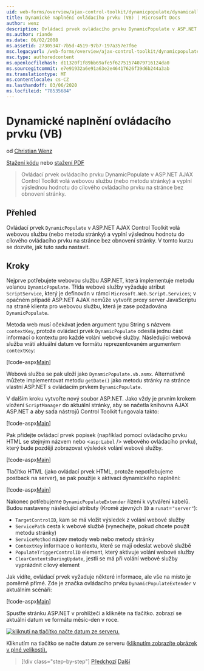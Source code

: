 ```yaml
---
uid: web-forms/overview/ajax-control-toolkit/dynamicpopulate/dynamically-populating-a-control-vb
title: Dynamické naplnění ovládacího prvku (VB) | Microsoft Docs
author: wenz
description: Ovládací prvek ovládacího prvku DynamicPopulate v ASP.NET AJAX Control Toolkit volá webovou službu (nebo metodu stránky) a vyplní výslednou hodnotu do cílového ovládacího prvku na t...
ms.author: riande
ms.date: 06/02/2008
ms.assetid: 27305347-7b5d-4519-97b7-197a357e7f6e
msc.legacyurl: /web-forms/overview/ajax-control-toolkit/dynamicpopulate/dynamically-populating-a-control-vb
msc.type: authoredcontent
ms.openlocfilehash: d11320f1f89bb69afe5f62751574079716124da0
ms.sourcegitcommit: e7e91932a6e91a63e2e46417626f39d6b244a3ab
ms.translationtype: MT
ms.contentlocale: cs-CZ
ms.lasthandoff: 03/06/2020
ms.locfileid: "78535684"
---
```

# <a name="dynamically-populating-a-control-vb"></a>Dynamické naplnění ovládacího prvku (VB)

od [Christian Wenz](https://github.com/wenz)

[Stažení kódu](https://download.microsoft.com/download/d/8/f/d8f2f6f9-1b7c-46ad-9252-e1fc81bdea3e/dynamicpopulate0.vb.zip) nebo [stažení PDF](https://download.microsoft.com/download/b/6/a/b6ae89ee-df69-4c87-9bfb-ad1eb2b23373/dynamicpopulate0VB.pdf)

> Ovládací prvek ovládacího prvku DynamicPopulate v ASP.NET AJAX Control Toolkit volá webovou službu (nebo metodu stránky) a vyplní výslednou hodnotu do cílového ovládacího prvku na stránce bez obnovení stránky.

## <a name="overview"></a>Přehled

Ovládací prvek `DynamicPopulate` v ASP.NET AJAX Control Toolkit volá webovou službu (nebo metodu stránky) a vyplní výslednou hodnotu do cílového ovládacího prvku na stránce bez obnovení stránky. V tomto kurzu se dozvíte, jak tuto sadu nastavit.

## <a name="steps"></a>Kroky

Nejprve potřebujete webovou službu ASP.NET, která implementuje metodu volanou `DynamicPopulate`. Třída webové služby vyžaduje atribut `ScriptService`, který je definován v rámci `Microsoft.Web.Script.Services`; v opačném případě ASP.NET AJAX nemůže vytvořit proxy server JavaScriptu na straně klienta pro webovou službu, která je zase požadována `DynamicPopulate`.

Metoda web musí očekávat jeden argument typu String s názvem `contextKey`, protože ovládací prvek `DynamicPopulate` odesílá jednu část informací o kontextu pro každé volání webové služby. Následující webová služba vrátí aktuální datum ve formátu reprezentovaném argumentem `contextKey`:

[!code-aspx[Main](dynamically-populating-a-control-vb/samples/sample1.aspx)]

Webová služba se pak uloží jako `DynamicPopulate.vb.asmx`. Alternativně můžete implementovat metodu `getDate()` jako metodu stránky na stránce vlastní ASP.NET s ovládacím prvkem `DynamicPopulate`.

V dalším kroku vytvořte nový soubor ASP.NET. Jako vždy je prvním krokem vložení `ScriptManager` do aktuální stránky, aby se načetla knihovna AJAX ASP.NET a aby sada nástrojů Control Toolkit fungovala takto:

[!code-aspx[Main](dynamically-populating-a-control-vb/samples/sample2.aspx)]

Pak přidejte ovládací prvek popisek (například pomocí ovládacího prvku HTML se stejným názvem nebo &lt;`asp:Label` /&gt; webového ovládacího prvku), který bude později zobrazovat výsledek volání webové služby.

[!code-aspx[Main](dynamically-populating-a-control-vb/samples/sample3.aspx)]

Tlačítko HTML (jako ovládací prvek HTML, protože nepotřebujeme postback na server), se pak použije k aktivaci dynamického naplnění:

[!code-aspx[Main](dynamically-populating-a-control-vb/samples/sample4.aspx)]

Nakonec potřebujeme `DynamicPopulateExtender` řízení k vytváření kabelů. Budou nastaveny následující atributy (Kromě zjevných `ID` a `runat`=`"server"`):

- `TargetControlID`, kam se má vložit výsledek z volání webové služby
- `ServicePath` cesta k webové službě (vynechejte, pokud chcete použít metodu stránky)
- `ServiceMethod` název metody web nebo metody stránky
- `ContextKey` informace o kontextu, které se mají odeslat webové službě
- `PopulateTriggerControlID` element, který aktivuje volání webové služby
- `ClearContentsDuringUpdate`, jestli se má při volání webové služby vyprázdnit cílový element

Jak vidíte, ovládací prvek vyžaduje některé informace, ale vše na místo je poměrně přímé. Zde je značka ovládacího prvku `DynamicPopulateExtender` v aktuálním scénáři:

[!code-aspx[Main](dynamically-populating-a-control-vb/samples/sample5.aspx)]

Spusťte stránku ASP.NET v prohlížeči a klikněte na tlačítko. zobrazí se aktuální datum ve formátu měsíc-den v roce.

[![kliknutí na tlačítko načte datum ze serveru.](dynamically-populating-a-control-vb/_static/image2.png)](dynamically-populating-a-control-vb/_static/image1.png)

Kliknutím na tlačítko se načte datum ze serveru ([kliknutím zobrazíte obrázek v plné velikosti).](dynamically-populating-a-control-vb/_static/image3.png)

> [!div class="step-by-step"]
> [Předchozí](using-dynamicpopulate-with-a-user-control-and-javascript-cs.md)
> [Další](dynamically-populating-a-control-using-javascript-code-vb.md)
